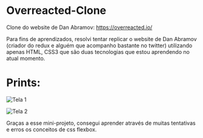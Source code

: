 # Overreacted-Clone
Clone do website de Dan Abramov: https://overreacted.io/


Para fins de aprendizados, resolvi tentar replicar o website de Dan Abramov (criador do redux e alguém que acompanho bastante no twitter) utilizando apenas HTML, CSS3 que são duas tecnologias que estou aprendendo no atual momento.  

# Prints: 

![Tela 1](https://i.ibb.co/R9SkWmT/tela1.png)



![Tela 2](https://i.ibb.co/nMX0cwb/tela2.png)

Graças a esse mini-projeto, consegui aprender através de muitas tentativas e erros os conceitos de css flexbox. 
